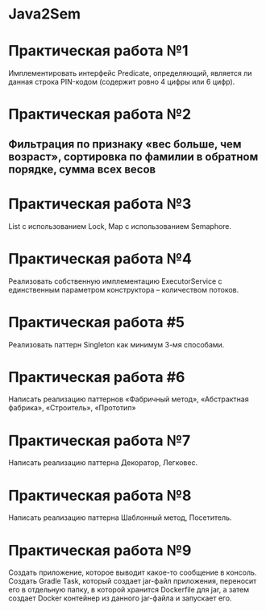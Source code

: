 # Java2Sem
# Практическая работа №1
 Имплементировать интерфейс Predicate, определяющий, является ли данная строка PIN-кодом (содержит ровно 4 цифры или 6 цифр).
# Практическая работа №2
## Фильтрация по признаку «вес больше, чем возраст», сортировка по фамилии в обратном порядке, сумма всех весов
# Практическая работа №3
 List с использованием Lock, Map с использованием Semaphore.
# Практическая работа №4
 Реализовать собственную имплементацию ExecutorService с единственным параметром конструктора – количеством потоков.
# Практическая работа #5
 Реализовать паттерн Singleton как минимум 3-мя способами.
# Практическая работа #6
 Написать реализацию паттернов «Фабричный метод», «Абстрактная фабрика», «Строитель», «Прототип»
# Практическая работа №7
 Написать реализацию паттерна Декоратор, Легковес.
# Практическая работа №8
 Написать реализацию паттерна Шаблонный метод, Посетитель.
# Практическая работа №9
 Создать приложение, которое выводит какое-то сообщение в консоль.
 Создать Gradle Task, который создает jar-файл приложения, переносит его в
 отдельную папку, в которой хранится Dockerfile для jar, а затем создает Docker
 контейнер из данного jar-файла и запускает его.
#
#

#
